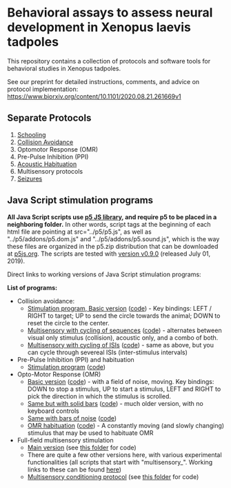 # Behavioral assays to assess neural development in Xenopus laevis tadpoles

This repository contains a collection of protocols and software tools for behavioral studies in Xenopus tadpoles.

See our preprint for detailed instructions, comments, and advice on protocol implementation: https://www.biorxiv.org/content/10.1101/2020.08.21.261669v1

## Separate Protocols

1. [Schooling](01_Schooling/protocol_schooling.md)
2. [Collision Avoidance](/02_Collision_Avoidance/protocol_collision_avoidance.md)
3. Optomotor Response (OMR)
4. Pre-Pulse Inhibition (PPI)
5. [Acoustic Habituation](05_Habituation/readme.m)
6. Multisensory protocols
7. [Seizures](07_Seizures/readme.m)

## Java Script stimulation programs

**All Java Script scripts use [p5 JS library](https://p5js.org/), and require p5 to be placed in a neighboring folder.** In other words, script tags at the beginning of each html file are pointing at src="../p5/p5.js", as well as "../p5/addons/p5.dom.js" and "../p5/addons/p5.sound.js", which is the way these files are organized in the p5.zip distribution that can be downloaded at [p5js.org](http://p5js.org). The scripts are tested with [version v0.9.0](https://github.com/processing/p5.js/releases/tag/0.9.0) (released July 01, 2019).

Direct links to working versions of Java Script stimulation programs:

**List of programs:**

* Collision avoidance:
  * [Stimulation program, Basic version](http://faculty.bard.edu/~akhakhal/progs/collision.html) ([code](https://github.com/khakhalin/js-experiments/blob/master/collision.html)) - Key bindings: LEFT / RIGHT to target; UP to send the circle towards the animal; DOWN to reset the circle to the center.
  * [Multisensory with cycling of sequences](http://faculty.bard.edu/~akhakhal/progs/collision_multisens.html) ([code](https://github.com/khakhalin/js-experiments/blob/master/collision_multisens.html)) - alternates between visual only stimulus (collision), acoustic only, and a combo of both.
  * [Multisensory with cycling of ISIs](http://faculty.bard.edu/~akhakhal/progs/collision_cycle_isi.html) ([code](https://github.com/khakhalin/js-experiments/blob/master/collision_cycle_isi.html)) - same as above, but you can cycle through severeal ISIs (inter-stimulus intervals)
* Pre-Pulse Inhibition (PPI) and habituation
  * [Stimulation program](http://faculty.bard.edu/~akhakhal/progs/ppi.html) ([code](https://github.com/khakhalin/js-experiments/blob/master/ppi.html))
* Opto-Motor Response (OMR)
  * [Basic version](http://faculty.bard.edu/~akhakhal/progs/omr_noise.html) ([code](https://github.com/khakhalin/js-experiments/blob/master/omr_noise.html)) - with a field of noise, moving. Key bindings: DOWN to stop a stimulus, UP to start a stimulus, LEFT and RIGHT to pick the direction in which the stimulus is scrolled.
  * [Same but with solid bars](http://faculty.bard.edu/~akhakhal/progs/omr_bars.html) ([code](https://github.com/khakhalin/js-experiments/blob/master/omr_bars.html)) - much older version, with no keyboard controls
  * [Same with bars of noise](http://faculty.bard.edu/~akhakhal/progs/omr_noisebars.html) ([code](https://github.com/khakhalin/js-experiments/blob/master/omr_noisebars.html))
  * [OMR habituation](http://faculty.bard.edu/~akhakhal/progs/omr_habituator.html) ([code](https://github.com/khakhalin/js-experiments/blob/master/omr_habituator.html)) - A constantly moving (and slowly changing) stimulus that may be used to habituate OMR
* Full-field multisensory stimulation
  * [Main version](http://faculty.bard.edu/~akhakhal/progs/multisensory_corner_cycle_isi.html) (see [this folder](06_Multisensory/stimulation/) for code)
  * There are quite a few other versions here, with various experimental functionalities (all scripts that start with "multisensory_". Working links to these can be found [here](https://sites.google.com/view/khakhalin/research/programs))
  * [Multisensory conditioning protocol](http://faculty.bard.edu/~akhakhal/progs/multisensory_conditioning.html) (see [this folder](06_Multisensory/conditioning/) for code)

